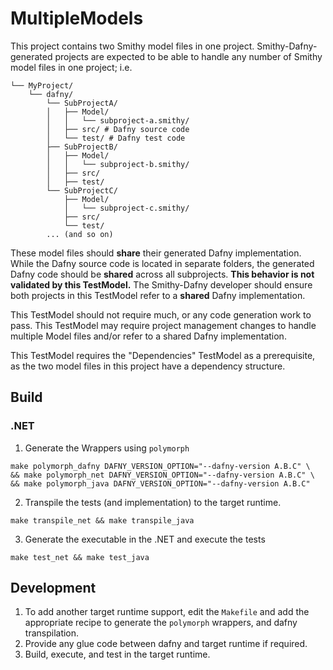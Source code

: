 # MultipleModels

This project contains two Smithy model files in one project.
Smithy-Dafny-generated projects are expected to be able to handle any number of Smithy model files in one project; i.e.

```
└── MyProject/
    └── dafny/
        └── SubProjectA/
        │   ├── Model/
        │   │   └── subproject-a.smithy/
        │   ├── src/ # Dafny source code
        │   └── test/ # Dafny test code
        ├── SubProjectB/
        │   ├── Model/
        │   │   └── subproject-b.smithy/
        │   ├── src/
        │   ├── test/
        └── SubProjectC/
            ├── Model/
            │   └── subproject-c.smithy/
            ├── src/
            └── test/
        ... (and so on)
```

These model files should **share** their generated Dafny implementation.
While the Dafny source code is located in separate folders,
the generated Dafny code should be **shared** across all subprojects.
**This behavior is not validated by this TestModel.**
The Smithy-Dafny developer should ensure both projects in this TestModel
refer to a **shared** Dafny implementation.

This TestModel should not require much, or any code generation work to pass.
This TestModel may require project management changes to handle multiple Model files
and/or refer to a shared Dafny implementation.

This TestModel requires the "Dependencies" TestModel as a prerequisite,
as the two model files in this project have a dependency structure.

## Build
### .NET
1. Generate the Wrappers using `polymorph`
```
make polymorph_dafny DAFNY_VERSION_OPTION="--dafny-version A.B.C" \
&& make polymorph_net DAFNY_VERSION_OPTION="--dafny-version A.B.C" \
&& make polymorph_java DAFNY_VERSION_OPTION="--dafny-version A.B.C"
```

2. Transpile the tests (and implementation) to the target runtime.
```
make transpile_net && make transpile_java
```

3. Generate the executable in the .NET and execute the tests
```
make test_net && make test_java
```

## Development
1. To add another target runtime support, edit the `Makefile` and add the appropriate recipe to generate the `polymorph` wrappers, and dafny transpilation.
2. Provide any glue code between dafny and target runtime if required.
3. Build, execute, and test in the target runtime.

